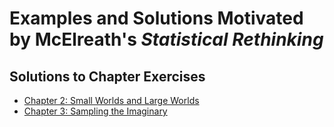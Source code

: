 # Examples and Solutions Motivated by McElreath's *Statistical Rethinking*

## Solutions to Chapter Exercises

* [Chapter 2: Small Worlds and Large Worlds](https://keithmcnulty.github.io/bayes_analysis/exercises/chap2_exercise_solutions.html)
* [Chapter 3: Sampling the Imaginary](https://keithmcnulty.github.io/bayes_analysis/exercises/chap3_exercise_solutions.html)
